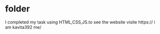 # folder
I  completed my task using HTML,CSS,JS.to see the  website visite https:// i am kavita392 me/
